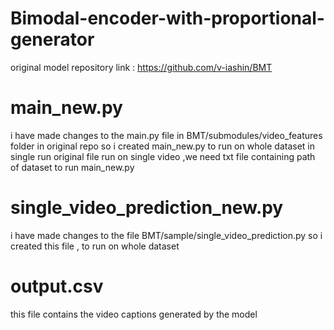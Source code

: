 # Bimodal-encoder-with-proportional-generator
original model repository link : https://github.com/v-iashin/BMT
# main_new.py
i have made changes to the main.py file in BMT/submodules/video_features folder in original repo so i created main_new.py to run on whole dataset in single run original file run on single video ,we need txt file containing path of dataset to run main_new.py
# single_video_prediction_new.py
i have made changes to the file BMT/sample/single_video_prediction.py so i created this file , to run on whole dataset
# output.csv
this file contains the video captions generated by the model
